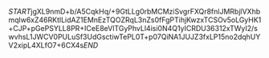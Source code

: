 $START$jgXL9nmD+b/A5CqkHq/+9GtLLg0rbMCMziSvgrFXQr8fnlJMRbjlVXhbmqlw6xZ46RKtlLidAZ1EMnEzTQOZRqL3nZs0fFgPTihjKwzxTCSOv5oLGyHK1+CJP+pGePSYLL8PR+ICeE8eVlTGyPhvLl4isi0N4Q1yICRDU36312xTWyI2/swvhsL1JWCV0PULuSf3UdGsctiwTePL0T+p07QiNA1JUJZ3fxLP15no2dqhUYV2xipL4XLfO7+6CX4s$END$